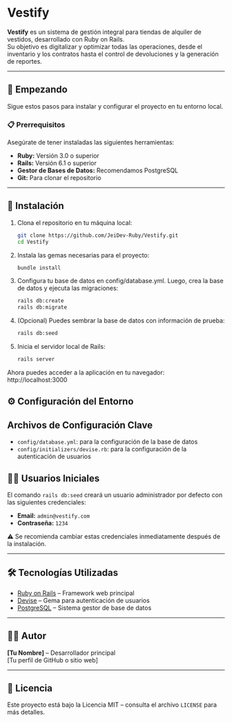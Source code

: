 # Vestify

**Vestify** es un sistema de gestión integral para tiendas de alquiler de vestidos, desarrollado con Ruby on Rails.  
Su objetivo es digitalizar y optimizar todas las operaciones, desde el inventario y los contratos hasta el control de devoluciones y la generación de reportes.

---

## 🚀 Empezando

Sigue estos pasos para instalar y configurar el proyecto en tu entorno local.

### 📋 Prerrequisitos

Asegúrate de tener instaladas las siguientes herramientas:

- **Ruby:** Versión 3.0 o superior  
- **Rails:** Versión 6.1 o superior  
- **Gestor de Bases de Datos:** Recomendamos PostgreSQL  
- **Git:** Para clonar el repositorio  

---

## 🔧 Instalación

1. Clona el repositorio en tu máquina local:

   ```bash
   git clone https://github.com/JeiDev-Ruby/Vestify.git
   cd Vestify
   ```

2. Instala las gemas necesarias para el proyecto:

    ```bash
    bundle install
    ```

3. Configura tu base de datos en config/database.yml. Luego, crea la base de datos y ejecuta las migraciones:

    ```bash
    rails db:create
    rails db:migrate
    ```

4. (Opcional) Puedes sembrar la base de datos con información de prueba:

    ```bash
    rails db:seed
    ```

5. Inicia el servidor local de Rails:

    ```bash
    rails server
    ```

Ahora puedes acceder a la aplicación en tu navegador:
http://localhost:3000


## ⚙️ Configuración del Entorno
## Archivos de Configuración Clave

- `config/database.yml`: para la configuración de la base de datos
- `config/initializers/devise.rb`: para la configuración de la autenticación de usuarios

## 🧑‍💻 Usuarios Iniciales

El comando `rails db:seed` creará un usuario administrador por defecto con las siguientes credenciales:

- **Email:** `admin@vestify.com`
- **Contraseña:** `1234`

⚠️ Se recomienda cambiar estas credenciales inmediatamente después de la instalación.

---

## 🛠️ Tecnologías Utilizadas

- [Ruby on Rails](https://rubyonrails.org/) – Framework web principal  
- [Devise](https://github.com/heartcombo/devise) – Gema para autenticación de usuarios  
- [PostgreSQL](https://www.postgresql.org/) – Sistema gestor de base de datos  

---

## 🧑‍🎨 Autor

**[Tu Nombre]** – Desarrollador principal  
[Tu perfil de GitHub o sitio web]

---

## 📄 Licencia

Este proyecto está bajo la Licencia MIT – consulta el archivo `LICENSE` para más detalles.
